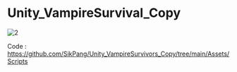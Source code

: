 # Unity_VampireSurvival_Copy
 
![2](https://user-images.githubusercontent.com/87380790/184144294-6f360b9b-7036-4d18-ab49-29ada02d9031.png)

Code : https://github.com/SikPang/Unity_VampireSurvivors_Copy/tree/main/Assets/Scripts
